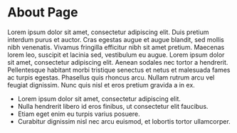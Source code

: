 # About Page

Lorem ipsum dolor sit amet, consectetur adipiscing elit. Duis pretium interdum purus et auctor. Cras egestas augue et augue blandit, sed mollis nibh venenatis. Vivamus fringilla efficitur nibh sit amet pretium. Maecenas lorem leo, suscipit et lacinia sed, vestibulum eu augue. Lorem ipsum dolor sit amet, consectetur adipiscing elit. Aenean sodales nec tortor a hendrerit. Pellentesque habitant morbi tristique senectus et netus et malesuada fames ac turpis egestas. Phasellus quis rhoncus arcu. Nullam rutrum arcu vel feugiat dignissim. Nunc quis nisl et eros pretium gravida a in ex.

- Lorem ipsum dolor sit amet, consectetur adipiscing elit.
- Nulla hendrerit libero id eros finibus, ut consectetur elit faucibus.
- Etiam eget enim eu turpis varius posuere.
- Curabitur dignissim nisl nec arcu euismod, et lobortis tortor ullamcorper.
